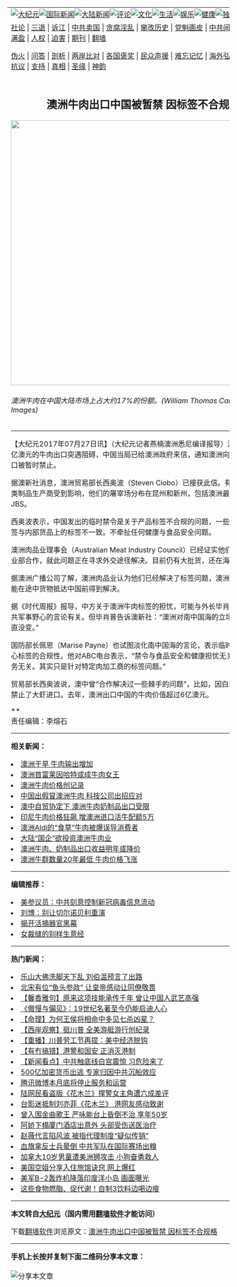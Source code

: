 <a name="1" id="1" target="_blank"></a><span id="1"></span>
<table align=center border="0"><tr><td colspan="2" VALIGN=TOP><a href="https://github.com/ohifsq339/djy/blob/master/gb/nsc413.md#1"><img src="https://raw.githubusercontent.com/ohifsq339/www/master/t/djy/1.jpg" title="大纪元"></a><a href="https://github.com/ohifsq339/djy/blob/master/gb/n24hr.md#1"><img src="https://raw.githubusercontent.com/ohifsq339/www/master/t/djy/3.jpg" title="国际新闻"></a><a href="https://github.com/ohifsq339/djy/blob/master/gb/nsc413.md#1"><img src="https://raw.githubusercontent.com/ohifsq339/www/master/t/djy/4.jpg" title="大陆新闻"></a><a href="https://github.com/ohifsq339/djy/blob/master/gb/news392.md#1"><img src="https://raw.githubusercontent.com/ohifsq339/www/master/t/djy/5.jpg" title="评论"></a><a href="https://github.com/ohifsq339/djy/blob/master/gb/news2007.md#1"><img src="https://raw.githubusercontent.com/ohifsq339/www/master/t/djy/6.jpg" title="文化"></a><a href="https://github.com/ohifsq339/djy/blob/master/gb/news2008.md#1"><img src="https://raw.githubusercontent.com/ohifsq339/www/master/t/djy/7.jpg" title="生活"></a><a href="https://github.com/ohifsq339/djy/blob/master/gb/ncyule.md#1"><img src="https://raw.githubusercontent.com/ohifsq339/www/master/t/djy/8.jpg" title="娱乐"></a><a href="https://github.com/ohifsq339/djy/blob/master/gb/nsc1002.md#1"><img src="https://raw.githubusercontent.com/ohifsq339/www/master/t/djy/9.jpg" title="健康"><a href="https://github.com/ohifsq339/djy/blob/master/gb/nf6092.md#1"><img src="https://raw.githubusercontent.com/ohifsq339/www/master/t/djy/10a.jpg" title="独家"></a><a href="https://github.com/ohifsq339/djy/blob/master/gb/nf4514.md#1"><img src="https://raw.githubusercontent.com/ohifsq339/www/master/t/djy/12a.jpg" title="头条"></a></td></tr>
<tr><td colspan="2" VALIGN=TOP><a target="_blank" href="https://github.com/ohifsq339/djy/blob/master/gb/9p.md#1">社论</a> | <a target="_blank" href="https://github.com/ohifsq339/djy/blob/master/gb/nf5657.md#1">三退</a> | <a target="_blank" href="https://github.com/ohifsq339/djy/blob/master/gb/nf6124.md#1">诉江</a> | <a target="_blank" href="https://github.com/ohifsq339/djy/blob/master/gb/nf1176117.md#1">中共卖国</a> | <a target="_blank" href="https://github.com/ohifsq339/djy/blob/master/gb/nf5773.md#1">贪腐淫乱</a> | <a target="_blank" href="https://github.com/ohifsq339/djy/blob/master/gb/nf1176115.md#1">窜改历史</a> | <a target="_blank" href="https://github.com/ohifsq339/djy/blob/master/gb/nf1176107.md#1">党魁画皮</a> | <a target="_blank" href="https://github.com/ohifsq339/djy/blob/master/gb/nf1320400.md#1">中共间谍</a> | <a target="_blank" href="https://github.com/ohifsq339/djy/blob/master/gb/nf1176114.md#1">破坏传统</a> | <a target="_blank" href="https://github.com/ohifsq339/ntdtv/blob/master/gb/prog447_1.md#1">恶贯满盈</a> | <a target="_blank" href="https://github.com/ohifsq339/djy/blob/master/gb/ncid278.md#1">人权</a> | <a target="_blank" href="https://github.com/ohifsq339/djy/blob/master/gb/nf1176111.md#1">迫害</a> | <a target="_blank" href="https://gitlab.com/szzdlab/mh-qikan/blob/master/README.md#1">期刊</a> | <a target="_blank" href="https://github.com/ohifsq339/www/blob/master/README.md?zsrh#8">翻墙</a></p><p><a target="_blank" href="https://github.com/ohifsq339/djy/blob/master/gb/nf5562.md#1">伪火</a> | <a target="_blank" href="https://github.com/ohifsq339/djy/blob/master/gb/nf4378.md#1">问答</a> | <a target="_blank" href="https://github.com/ohifsq339/djy/blob/master/gb/nf5792.md#1">剖析</a> | <a target="_blank" href="https://github.com/ohifsq339/djy/blob/master/gb/nf5735.md#1">两岸比对</a> | <a target="_blank" href="https://github.com/ohifsq339/djy/blob/master/gb/nf6119.md#1">各国褒奖</a> | <a target="_blank" href="https://github.com/ohifsq339/djy/blob/master/gb/nf6120.md#1">民众声援</a> | <a target="_blank" href="https://github.com/ohifsq339/djy/blob/master/gb/nf1188594.md#1">难忘记忆</a> | <a target="_blank" href="https://github.com/ohifsq339/djy/blob/master/gb/nf3180.md#1">海外弘传</a> | <a target="_blank" href="https://github.com/ohifsq339/djy/blob/master/gb/nf5410.md#1">万人上访</a> | <a target="_blank" href="https://github.com/ohifsq339/ntdtv/blob/master/gb/prog1530_1.md#1">和平抗议</a> | <a target="_blank" href="https://github.com/ohifsq339/djy/blob/master/gb/nf4386.md#1">支持</a> | <a target="_blank" href="https://github.com/ohifsq339/djy/blob/master/gb/nf4389.md#1">真相</a> | <a target="_blank" href="https://github.com/ohifsq339/djy/blob/master/gb/nf5790.md#1">圣缘</a> | <a target="_blank" href="https://github.com/ohifsq339/djy/blob/master/gb/nf4786.md#1">神韵</a></td></tr>
<tr><td VALIGN=TOP width="626"><h2 align=center>澳洲牛肉出口中国被暂禁 因标签不合规格</h2>
<img width="600" src="https://i.epochtimes.com/assets/uploads/2015/06/1506031020022124-600x400.jpg" />
<h6>澳洲牛肉在中国大陆市场上占大约17%的份额。(William Thomas Cain/Getty Images)
</h6>
<hr>
<p>【大纪元2017年07月27日讯】（大纪元记者燕楠<ahref="https://github.com/ohifsq339/djy/blob/master/gb/tag/%E6%BE%B3%E6%B4%B2.md#1">澳洲</a>悉尼编译报导）澳洲向<ahref="https://github.com/ohifsq339/djy/blob/master/gb/tag/%E4%B8%AD%E5%9B%BD.md#1">中国</a>数亿澳元的<ahref="https://github.com/ohifsq339/djy/blob/master/gb/tag/%E7%89%9B%E8%82%89.md#1">牛肉</a><ahref="https://github.com/ohifsq339/djy/blob/master/gb/tag/%E5%87%BA%E5%8F%A3.md#1">出口</a>突遇阻碍，<ahref="https://github.com/ohifsq339/djy/blob/master/gb/tag/%E4%B8%AD%E5%9B%BD.md#1">中国</a>当局已给澳洲政府来信，通知澳洲向中国的牛肉出口被暂时禁止。</p>
<p>据澳新社消息，<ahref="https://github.com/ohifsq339/djy/blob/master/gb/tag/%E6%BE%B3%E6%B4%B2.md#1">澳洲</a>贸易部长西奥波（Steven Ciobo）已接获此信。有六家澳洲的肉类制品生产商受到影响，他们的屠宰场分布在昆州和新州，包括澳洲最大的肉加工商JBS。</p>
<p>西奥波表示，中国发出的临时禁令是关于产品标签不合规的问题，一些货运箱外的标签与内部货品上的标签不一致。不牵扯任何健康与食品安全问题。</p>
<p>澳洲肉品业理事会（Australian Meat Industry Council）已经证实他们正在与联邦农业部合作，就此问题正在寻求外交途径解决。目前仍有大批货，还在海运途中。</p>
<p>据澳洲广播公司了解，澳洲肉品业认为他们已经解决了标签问题，澳洲政府希望问题能在途中货物抵达中国前得到解决。</p>
<p>据《时代周报》报导，中方关于澳洲<ahref="https://github.com/ohifsq339/djy/blob/master/gb/tag/%E7%89%9B%E8%82%89.md#1">牛肉</a>标签的担忧，可能与外长毕肖普近期关于中共军事野心的言论有关。但毕肖普告诉澳新社：“澳洲对南中国海的立场在过去几年一直没变。”</p>
<p>国防部长佩恩（Marise Payne）也试图淡化南中国海的言论，表示临时禁令主要是担心标签的合规性。他对ABC电台表示，“禁令与食品安全和健康担忧无关，与外交事务无关。其实只是针对特定肉加工商的标签问题。”</p>
<p>贸易部长西奥波说，澳中曾“合作解决过一些棘手的问题”，比如，因白斑病澳洲最近禁止了大虾进口。去年，澳洲<ahref="https://github.com/ohifsq339/djy/blob/master/gb/tag/%E5%87%BA%E5%8F%A3.md#1">出口</a>中国的牛肉价值超过6亿澳元。</p>
<p>**<br />
责任编辑：李熔石</p>

<hr>


<strong>相关新闻：</strong>
<li><a href="https://github.com/ohifsq339/djy/blob/master/gb/14/1/23/n4066519.md#1">澳洲干旱 牛肉输出增加</a></li>
<li><a href="https://github.com/ohifsq339/djy/blob/master/gb/14/8/22/n4230967.md#1">澳洲首富莱因哈特或成牛肉女王</a></li>
<li><a href="https://github.com/ohifsq339/djy/blob/master/gb/15/5/8/n4429912.md#1">澳洲牛肉价格创记录</a></li>
<li><a href="https://github.com/ohifsq339/djy/blob/master/gb/15/6/3/n4449570.md#1">中国出假冒澳洲牛肉 科技公司出招应对</a></li>
<li><a href="https://github.com/ohifsq339/djy/blob/master/gb/15/7/28/n4490491.md#1">澳中自贸协定下 澳洲牛肉奶制品出口受限</a></li>
<li><a href="https://github.com/ohifsq339/djy/blob/master/gb/15/8/11/n4501519.md#1">印尼牛肉价格狂飙 增澳洲进口活牛配额5万</a></li>
<li><a href="https://github.com/ohifsq339/djy/blob/master/gb/15/8/20/n4508629.md#1">澳洲Aldi的“食草”牛肉被爆误导消费者</a></li>
<li><a href="https://github.com/ohifsq339/djy/blob/master/gb/15/10/27/n4559630.md#1">大陆“国企”欲投资澳洲牛肉业</a></li>
<li><a href="https://github.com/ohifsq339/djy/blob/master/gb/16/9/20/n8319284.md#1">澳洲牛肉、奶制品出口收益明年或降价</a></li>
<li><a href="https://github.com/ohifsq339/djy/blob/master/gb/16/10/12/n8390280.md#1">澳洲牛群数量20年最低 牛肉价格飞涨</a></li>
<hr>


<strong>编辑推荐：</strong>
<li><a href="https://github.com/onzhi266/djy/blob/master/gb/20/2/22/n11887949.md#1">美参议员：中共刻意控制新冠病毒信息流动</a></li>
<li><a href="https://github.com/tsiac2612/djy/blob/master/gb/20/1/29/n11829466.md#1" target="_blank">刘博：别让切尔诺贝利重演</a></li><li><a href="https://github.com/ohifsq339/djy/blob/master/gb/10/4/19/n2881569.md?dfh#1" target="_blank">揭开活摘器官黑幕</a></li><li><a href="https://github.com/tsiac2612/djy/blob/master/gb/19/5/26/n11280714.md#1" target="_blank">女裁缝的别样生意经</a></li>
<hr>

<strong>热门新闻：</strong>
<li><a href="https://github.com/ohifsq339/djy/blob/master/gb/20/8/29/n12366244.md#1">乐山大佛洗脚天下乱 刘伯温预言了出路</a></li>
<li><a href="https://github.com/ohifsq339/djy/blob/master/gb/20/9/1/n12373464.md#1">北宋有位“鱼头参政” 让皇帝感动让同僚敬畏</a></li>
<li><a href="https://github.com/ohifsq339/djy/blob/master/gb/20/9/4/n12380954.md#1">【馨香雅句】原来这项技能承传千年 曾让中国人武艺高强</a></li>
<li><a href="https://github.com/ohifsq339/djy/blob/master/gb/20/9/2/n12374931.md#1">《傲慢与偏见》：19世纪名著至今仍能启迪人心</a></li>
<li><a href="https://github.com/ohifsq339/djy/blob/master/gb/20/8/10/n12318970.md#1">【命理】为何王侯将相命中多见七杀凶星？</a></li>
<li><a href="https://github.com/ohifsq339/djy/blob/master/gb/20/9/8/n12388058.md#1">【西岸观察】挺川普 全美游艇游行创纪录</a></li>
<li><a href="https://github.com/ohifsq339/djy/blob/master/gb/20/9/7/n12386820.md#1">【重播】川普劳工节再提：美中经济脱钩</a></li>
<li><a href="https://github.com/ohifsq339/djy/blob/master/gb/20/9/7/n12386915.md#1">【有冇搞错】港警和国安 正消灭港制</a></li>
<li><a href="https://github.com/ohifsq339/djy/blob/master/gb/20/9/5/n12383239.md#1">【新闻看点】中共触底线白宫震惊 习危险来了</a></li>
<li><a href="https://github.com/ohifsq339/djy/blob/master/gb/20/9/6/n12383819.md#1">500亿加密货币出逃 专家归因中共沉船效应</a></li>
<li><a href="https://github.com/ohifsq339/djy/blob/master/gb/20/9/6/n12384093.md#1">腾讯微博本月底将停止服务和运营</a></li>
<li><a href="https://github.com/ohifsq339/djy/blob/master/gb/20/9/6/n12384714.md#1">陆网民看盗版《花木兰》撑警女主角遭六成差评</a></li>
<li><a href="https://github.com/ohifsq339/djy/blob/master/gb/20/9/5/n12383230.md#1">台影迷抵制刘亦菲《花木兰》 港网友感动致谢</a></li>
<li><a href="https://github.com/ohifsq339/djy/blob/master/gb/20/9/6/n12383538.md#1">曾入围金曲歌王 严咏能台上昏倒不治 享年50岁</a></li>
<li><a href="https://github.com/ohifsq339/djy/blob/master/gb/20/9/7/n12385497.md#1">阿娇下榻厦门酒店出意外 头部受伤送医治疗</a></li>
<li><a href="https://github.com/ohifsq339/djy/blob/master/gb/20/9/7/n12387492.md#1">赵薇代言陷风波 被指代理制度“疑似传销”</a></li>
<li><a href="https://github.com/ohifsq339/djy/blob/master/gb/20/9/6/n12383740.md#1">血旗拿反士兵晕倒 中共军队在国际赛场出糗</a></li>
<li><a href="https://github.com/ohifsq339/djy/blob/master/gb/20/9/6/n12383875.md#1">加拿大10岁男童遭美洲狮攻击 小狗奋勇救人</a></li>
<li><a href="https://github.com/ohifsq339/djy/blob/master/gb/20/9/6/n12383992.md#1">美国空姐分享入住旅馆诀窍 网上爆红</a></li>
<li><a href="https://github.com/ohifsq339/djy/blob/master/gb/20/9/7/n12385823.md#1">美军B-2轰炸机降落印度洋小岛 画面曝光</a></li>
<li><a href="https://github.com/ohifsq339/djy/blob/master/gb/20/9/4/n12380960.md#1">这些食物燃脂、促代谢！自制3饮料边喝边瘦</a></li>
<hr>

<strong>本文转自<a href="https://www.epochtimes.com">大纪元</a>（国内需用<a href="https://github.com/ohifsq339/www/blob/master/README.md#8">翻墙软件</a>才能访问）</strong><p>下载<a href="https://github.com/ohifsq339/www/blob/master/README.md#8">翻墙软件</a>浏览原文：<a href="https://www.epochtimes.com/gb/17/7/27/n9468364.htm">澳洲牛肉出口中国被暂禁 因标签不合规格</a></p><hr>

<strong>手机上长按并复制下面二维码分享本文章：</strong><br><br><img src="http://www.szzd.org/v.php?action=qrcode&url=https://github.com/ohifsq339/djy/blob/master/gb/17/7/27/n9468364.md%231" title="分享本文章"></td><td VALIGN=TOP><a href="https://github.com/ohifsq339/djy/blob/master/gb/16/1/21/n4622075.md?dfh#1" target="_blank"><img src="https://raw.githubusercontent.com/ohifsq339/djy/master/gb/300/wei-f1.jpg" title="中共的伪火骗局"  alt="中共的伪火骗局"></a><br><a href="https://github.com/ohifsq339/www/blob/master/README.md?dfh#9" target="_blank"><img src="https://raw.githubusercontent.com/ohifsq339/djy/master/gb/300/yong-h.jpg" title="永恒的见证"  alt="永恒的见证"></a><br><a href="https://github.com/ohifsq339/djy/blob/master/gb/13/9/29/n3974789.md?dfh#1" target="_blank"><img src="https://raw.githubusercontent.com/ohifsq339/djy/master/gb/300/shang-lnz.jpg" title="善良女子被中共投男牢"  alt="善良女子被中共投男牢"></a><br><a href="https://github.com/ohifsq339/djy/blob/master/gb/16/3/16/n4663449.md?dfh#1" target="_blank"><img src="https://raw.githubusercontent.com/ohifsq339/djy/master/gb/300/huo-z3.jpg" title="警卫目击活摘器官"  alt="警卫目击活摘器官"></a><br><a href="https://github.com/ohifsq339/djy/blob/master/gb/16/8/7/n8177641.md?dfh#1" target="_blank"><img src="https://raw.githubusercontent.com/ohifsq339/djy/master/gb/300/huo-z4.jpg" title="证人描述活摘恐怖"  alt="证人描述活摘恐怖"></a><br><a href="https://github.com/ohifsq339/djy/blob/master/gb/10/4/19/n2881569.md?dfh#1" target="_blank"><img src="https://raw.githubusercontent.com/ohifsq339/djy/master/gb/300/huo-z1.jpg" title="揭开活摘器官黑幕"  alt="揭开活摘器官黑幕"></a><br><a href="https://github.com/ohifsq339/djy/blob/master/gb/10/11/7/n3077476.md?dfh#1" target="_blank"><img src="https://raw.githubusercontent.com/ohifsq339/djy/master/gb/300/ma-ks.jpg" title="马克思的成魔之路"  alt="马克思的成魔之路"></a><br><a href="https://github.com/ohifsq339/djy/blob/master/gb/14/6/9/n4173977.md?dfh#1" target="_blank"><img src="https://raw.githubusercontent.com/ohifsq339/djy/master/gb/300/chang-zs.jpg" title="藏字石 蕴天机"  alt="藏字石 蕴天机"></a><br><a href="https://github.com/ohifsq339/djy/blob/master/gb/18/5/10/n10381511.md?dfh#1" target="_blank"><img src="https://raw.githubusercontent.com/ohifsq339/djy/master/gb/300/st1.jpg" title="关注3亿人三退"  alt="关注3亿人三退"></a><br><a href="https://github.com/ohifsq339/djy/blob/master/gb/18/3/21/n10237682.md?dfh#1" target="_blank"><img src="https://raw.githubusercontent.com/ohifsq339/djy/master/gb/300/jie-t.jpg" title="解体中共复兴中华"  alt="解体中共复兴中华"></a><br><a href="https://github.com/ohifsq339/djy/blob/master/gb/9/2/9/n2422991.md?dfh#1" target="_blank"><img src="https://raw.githubusercontent.com/ohifsq339/djy/master/gb/300/gao-zs.jpg" title="中共迫害良心律师"  alt="中共迫害良心律师"></a><br><a href="https://github.com/ohifsq339/djy/blob/master/gb/18/12/9/n10900044.md?dfh#1" target="_blank"><img src="https://raw.githubusercontent.com/ohifsq339/djy/master/gb/300/sj1.jpg" title="303万人举报江泽民"  alt="303万人举报江泽民"></a><br><a href="https://github.com/ohifsq339/djy/blob/master/gb/18/8/28/n10672014.md?dfh#1" target="_blank"><img src="https://raw.githubusercontent.com/ohifsq339/djy/master/gb/300/sj2.jpg" title="这些官员为何起诉江泽民"  alt="这些官员为何起诉江泽民"></a><br><a href="https://github.com/ohifsq339/djy/blob/master/gb/8/12/18/n2367165.md?dfh#1" target="_blank"><img src="https://raw.githubusercontent.com/ohifsq339/djy/master/gb/300/liangan.jpg" title="海峡两岸的强烈对比"  alt="海峡两岸的强烈对比"></a><br><a href="https://github.com/ohifsq339/djy/blob/master/gb/15/12/10/n4593139.md?dfh#1" target="_blank"><img src="https://raw.githubusercontent.com/ohifsq339/djy/master/gb/300/jia-ndzl.jpg" title="加拿大总理的贺信"  alt="加拿大总理的贺信"></a><br><a href="https://github.com/ohifsq339/djy/blob/master/gb/11/6/17/n3289382.md?dfh#1" target="_blank"><img src="https://raw.githubusercontent.com/ohifsq339/djy/master/gb/300/xiao-wd.jpg" title="探寻真相兼听则明"  alt="探寻真相兼听则明"></a><br><a href="https://github.com/ohifsq339/djy/blob/master/gb/18/10/27/n10812623.md?dfh#1" target="_blank"><img src="https://raw.githubusercontent.com/ohifsq339/djy/master/gb/300/yindu.jpg" title="印度媒体报道东方"  alt="印度媒体报道东方"></a><br><a href="https://github.com/ohifsq339/djy/blob/master/gb/18/6/9/n10469652.md?dfh#1" target="_blank"><img src="https://raw.githubusercontent.com/ohifsq339/djy/master/gb/300/xie-j.jpg" title="不一样的海外校园"  alt="不一样的海外校园"></a><br><a href="https://github.com/ohifsq339/djy/blob/master/gb/7/4/5/n1669415.md?dfh#1" target="_blank"><img src="https://raw.githubusercontent.com/ohifsq339/djy/master/gb/300/li-up.jpg" title="从大师到徒弟的传奇"  alt="从大师到徒弟的传奇"></a><br><a href="https://github.com/ohifsq339/djy/blob/master/gb/17/5/26/n9191512.md?dfh#1" target="_blank"><img src="https://raw.githubusercontent.com/ohifsq339/djy/master/gb/300/zfl2.jpg" title="亿万人与东方一本奇书"  alt="亿万人与东方一本奇书"></a><br><a href="https://github.com/ohifsq339/djy/blob/master/gb/13/11/27/n4020290.md?dfh#1" target="_blank"><img src="https://raw.githubusercontent.com/ohifsq339/djy/master/gb/300/zhen-h.jpg" title="大陆见不到的震撼场面"  alt="大陆见不到的震撼场面"></a><br><a href="https://github.com/ohifsq339/djy/blob/master/gb/15/7/17/n4482910.md?dfh#1" target="_blank"><img src="https://raw.githubusercontent.com/ohifsq339/djy/master/gb/300/dalu-sk.jpg" title="人心向善 大陆当初盛况"  alt="人心向善 大陆当初盛况"></a><br><a href="https://github.com/ohifsq339/djy/blob/master/gb/19/1/5/n10955468.md?dfh#1" target="_blank"><img src="https://raw.githubusercontent.com/ohifsq339/djy/master/gb/300/zfl1.jpg" title="追寻真理 这书讲什么"  alt="追寻真理 这书讲什么"></a><br><a href="https://github.com/ohifsq339/www/blob/master/README.md?dfh#1" target="_blank"><img src="https://raw.githubusercontent.com/ohifsq339/djy/master/gb/300/fq1.jpg" title="下载免费翻墙软件"  alt="下载免费翻墙软件"></a><br></td></tr></table>
